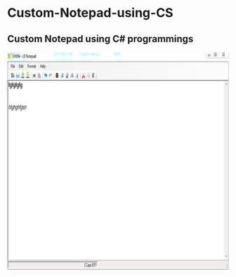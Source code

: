 # Custom-Notepad-using-CS
## Custom Notepad using C# programmings

<p align="center">

  <img src="https://github.com/aliashfak178/PICS/blob/main/PICS/notepad.JPG" alt="Coder JPG" width="900" height="500">
  
</p>
